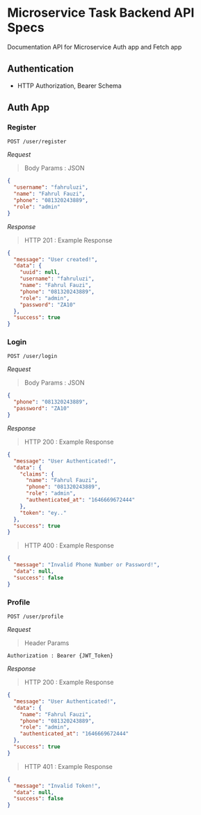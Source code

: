# Microservice Task Backend API Specs

Documentation API for Microservice Auth app and Fetch app

## Authentication

- HTTP Authorization, Bearer Schema

## Auth App

### Register

`POST /user/register`

*Request*
> Body Params : JSON

```json
{
  "username": "fahruluzi",
  "name": "Fahrul Fauzi",
  "phone": "081320243889",
  "role": "admin"
}
```

*Response*

> HTTP 201 : Example Response

```json
{
  "message": "User created!",
  "data": {
    "uuid": null,
    "username": "fahruluzi",
    "name": "Fahrul Fauzi",
    "phone": "081320243889",
    "role": "admin",
    "password": "ZA10"
  },
  "success": true
}
```

### Login

`POST /user/login`

*Request*
> Body Params : JSON

```json
{
  "phone": "081320243889",
  "password": "ZA10"
}
```

*Response*

> HTTP 200 : Example Response

```json
{
  "message": "User Authenticated!",
  "data": {
    "claims": {
      "name": "Fahrul Fauzi",
      "phone": "081320243889",
      "role": "admin",
      "authenticated_at": "1646669672444"
    },
    "token": "ey.."
  },
  "success": true
}
```

> HTTP 400 : Example Response

```json
{
  "message": "Invalid Phone Number or Password!",
  "data": null,
  "success": false
}
```

### Profile

`POST /user/profile`

*Request*
> Header Params

```
Authorization : Bearer {JWT_Token}
```

*Response*

> HTTP 200 : Example Response

```json
{
  "message": "User Authenticated!",
  "data": {
    "name": "Fahrul Fauzi",
    "phone": "081320243889",
    "role": "admin",
    "authenticated_at": "1646669672444"
  },
  "success": true
}
```

> HTTP 401 : Example Response

```json
{
  "message": "Invalid Token!",
  "data": null,
  "success": false
}
```
